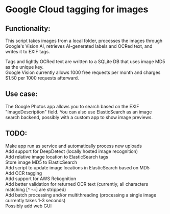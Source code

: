 # Google Cloud tagging for images

## Functionality:
This script takes images from a local folder, processes the images through Google's Vision AI, retrieves AI-generated labels and OCRed text, and writes it to EXIF tags.

Tags and lightly OCRed text are written to a SQLite DB that uses image MD5 as the unique key.\
Google Vision currently allows 1000 free requests per month and charges $1.50 per 1000 requests afterward.

## Use case:
The Google Photos app allows you to search based on the EXIF "ImageDescription" field. You can also use ElasticSearch as an image search backend, possibly with a custom app to show image previews.

## TODO:
Make app run as service and automatically process new uploads\
Add support for DeepDetect (locally hosted image recognition)\
Add relative image location to ElasticSearch tags\
Store image MD5 to ElasticSearch\
Add script to update image locations in ElasticSearch based on MD5\
Add OCR tagging\
Add support for AWS Rekognition\
Add better validation for returned OCR text (currently, all characters matching [^ -~] are stripped)\
Add batch processing and/or multithreading (processing a single image currently takes 1-3 seconds)\
Possibly add web GUI
